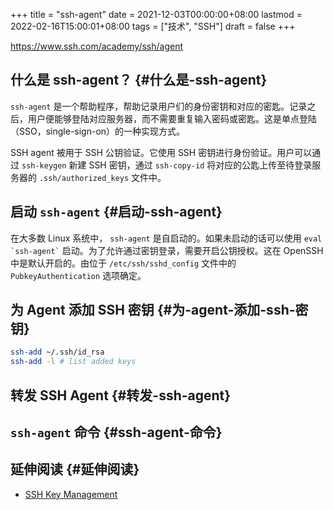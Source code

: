 +++
title = "ssh-agent"
date = 2021-12-03T00:00:00+08:00
lastmod = 2022-02-16T15:00:01+08:00
tags = ["技术", "SSH"]
draft = false
+++

<https://www.ssh.com/academy/ssh/agent>


## 什么是 ssh-agent？ {#什么是-ssh-agent}

`ssh-agent` 是一个帮助程序，帮助记录用户们的身份密钥和对应的密匙。记录之后，用户便能够登陆对应服务器，而不需要重复输入密码或密匙。这是单点登陆（SSO，single-sign-on）的一种实现方式。

SSH agent 被用于 SSH 公钥验证。它使用 SSH 密钥进行身份验证。用户可以通过 `ssh-keygen` 新建 SSH 密钥，通过 `ssh-copy-id` 将对应的公匙上传至待登录服务器的 `.ssh/authorized_keys` 文件中。


## 启动 `ssh-agent` {#启动-ssh-agent}

在大多数 Linux 系统中， `ssh-agent` 是自启动的。如果未启动的话可以使用 `` eval `ssh-agent` `` 启动。为了允许通过密钥登录，需要开启公钥授权。这在 OpenSSH 中是默认开启的。由位于 `/etc/ssh/sshd_config` 文件中的 `PubkeyAuthentication` 选项确定。


## 为 Agent 添加 SSH 密钥 {#为-agent-添加-ssh-密钥}

```sh
ssh-add ~/.ssh/id_rsa
ssh-add -l # list added keys
```


## 转发 SSH Agent {#转发-ssh-agent}


## `ssh-agent` 命令 {#ssh-agent-命令}


## 延伸阅读 {#延伸阅读}

-   [SSH Key Management](https://www.ssh.com/academy/iam/ssh-key-management)